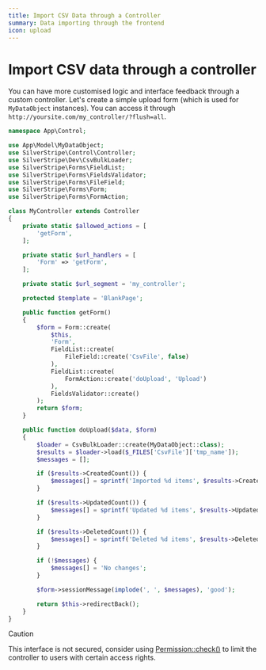 ```yaml
---
title: Import CSV Data through a Controller
summary: Data importing through the frontend
icon: upload
---
```


# Import CSV data through a controller

You can have more customised logic and interface feedback through a custom controller. Let's create a simple upload
form (which is used for `MyDataObject` instances). You can access it through
`http://yoursite.com/my_controller/?flush=all`.

```php
namespace App\Control;

use App\Model\MyDataObject;
use SilverStripe\Control\Controller;
use SilverStripe\Dev\CsvBulkLoader;
use SilverStripe\Forms\FieldList;
use SilverStripe\Forms\FieldsValidator;
use SilverStripe\Forms\FileField;
use SilverStripe\Forms\Form;
use SilverStripe\Forms\FormAction;

class MyController extends Controller
{
    private static $allowed_actions = [
        'getForm',
    ];

    private static $url_handlers = [
        'Form' => 'getForm',
    ];

    private static $url_segment = 'my_controller';

    protected $template = 'BlankPage';

    public function getForm()
    {
        $form = Form::create(
            $this,
            'Form',
            FieldList::create(
                FileField::create('CsvFile', false)
            ),
            FieldList::create(
                FormAction::create('doUpload', 'Upload')
            ),
            FieldsValidator::create()
        );
        return $form;
    }

    public function doUpload($data, $form)
    {
        $loader = CsvBulkLoader::create(MyDataObject::class);
        $results = $loader->load($_FILES['CsvFile']['tmp_name']);
        $messages = [];

        if ($results->CreatedCount()) {
            $messages[] = sprintf('Imported %d items', $results->CreatedCount());
        }

        if ($results->UpdatedCount()) {
            $messages[] = sprintf('Updated %d items', $results->UpdatedCount());
        }

        if ($results->DeletedCount()) {
            $messages[] = sprintf('Deleted %d items', $results->DeletedCount());
        }

        if (!$messages) {
            $messages[] = 'No changes';
        }

        $form->sessionMessage(implode(', ', $messages), 'good');

        return $this->redirectBack();
    }
}
```

> [!CAUTION]
> This interface is not secured, consider using [Permission::check()](api:SilverStripe\Security\Permission::check()) to limit the controller to users with certain
> access rights.
